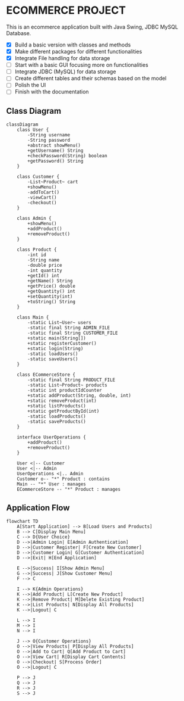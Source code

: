 # ECOMMERCE PROJECT

This is an ecommerce application built with Java Swing, JDBC MySQL Database. 

- [x] Build a basic version with classes and methods
- [x] Make different packages for different functionalities
- [x] Integrate File handling for data storage
- [ ] Start with a basic GUI focusing more on functionalities
- [ ] Integrate JDBC (MySQL) for data storage
- [ ] Create different tables and their schemas based on the model
- [ ] Polish the UI
- [ ] Finish with the documentation

## Class Diagram

```mermaid
classDiagram
    class User {
        -String username
        -String password
        +abstract showMenu()
        +getUsername() String
        +checkPassword(String) boolean
        +getPassword() String
    }
    
    class Customer {
        -List~Product~ cart
        +showMenu()
        -addToCart()
        -viewCart()
        -checkout()
    }
    
    class Admin {
        +showMenu()
        +addProduct()
        +removeProduct()
    }
    
    class Product {
        -int id
        -String name
        -double price
        -int quantity
        +getId() int
        +getName() String
        +getPrice() double
        +getQuantity() int
        +setQuantity(int)
        +toString() String
    }
    
    class Main {
        -static List~User~ users
        -static final String ADMIN_FILE
        -static final String CUSTOMER_FILE
        +static main(String[])
        +static registerCustomer()
        +static login(String)
        -static loadUsers()
        -static saveUsers()
    }
    
    class ECommerceStore {
        -static final String PRODUCT_FILE
        -static List~Product~ products
        -static int productIdCounter
        +static addProduct(String, double, int)
        +static removeProduct(int)
        +static listProducts()
        +static getProductById(int)
        -static loadProducts()
        -static saveProducts()
    }
    
    interface UserOperations {
        +addProduct()
        +removeProduct()
    }
    
    User <|-- Customer
    User <|-- Admin
    UserOperations <|.. Admin
    Customer o-- "*" Product : contains
    Main -- "*" User : manages
    ECommerceStore -- "*" Product : manages
```

## Application Flow

```mermaid
flowchart TD
    A[Start Application] --> B[Load Users and Products]
    B --> C[Display Main Menu]
    C --> D{User Choice}
    D -->|Admin Login| E[Admin Authentication]
    D -->|Customer Register| F[Create New Customer]
    D -->|Customer Login| G[Customer Authentication]
    D -->|Exit| H[End Application]
    
    E -->|Success| I[Show Admin Menu]
    G -->|Success| J[Show Customer Menu]
    F --> C
    
    I --> K{Admin Operations}
    K -->|Add Product| L[Create New Product]
    K -->|Remove Product| M[Delete Existing Product]
    K -->|List Products| N[Display All Products]
    K -->|Logout| C
    
    L --> I
    M --> I
    N --> I
    
    J --> O{Customer Operations}
    O -->|View Products| P[Display All Products]
    O -->|Add to Cart| Q[Add Product to Cart]
    O -->|View Cart| R[Display Cart Contents]
    O -->|Checkout| S[Process Order]
    O -->|Logout| C
    
    P --> J
    Q --> J
    R --> J
    S --> J
```
